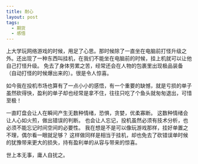 ```yaml
---
title: 耐心
layout: post
tags:
  - 期货
  - 感悟
---
```


上大学玩网络游戏的时候，用足了心思。那时候除了一直坐在电脑前打怪升级之外。还出现了一种东西叫挂机，在我们不能坐在电脑前的时候，挂上机就可以让他自己打怪升级。
免去了身体劳累之苦，经常还会在人物的包裹里出现极品装备（自动打怪的时候爆出来的）。很是令人惊喜。

如今我在投机市场也算有了一点小小的感悟，有一个重要的缺憾，就是亏损的单子虽然砍得快，盈利的单子却也经常是拿不住，往往只吃了个鱼头就匆匆退出，可惜至极！

一直盯盘会让人在瞬间产生无数种情绪，恐惧，贪婪，优柔寡断。
这数种情绪会让人心如火煎，做出错误的判断。
也会让人忘记，投机虽然必须有技术分析，也必须不能忘记时间空间的必要性。
我在想是不是可以像玩游戏那样，挂好单置之不理，偶尔看一眼就足够？
这样做同样是相当于挂机，却也免去了砍错误单时候的犹豫带来更大的损失，持有盈利单的从容与带来的惊喜。

世上本无事，庸人自扰之。